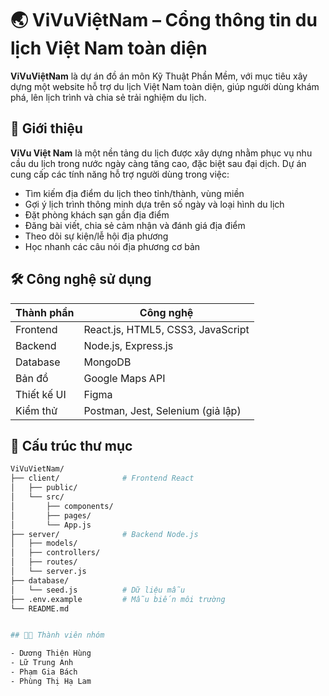 # 🌏 ViVuViệtNam – Cổng thông tin du lịch Việt Nam toàn diện

**ViVuViệtNam** là dự án đồ án môn Kỹ Thuật Phần Mềm, với mục tiêu xây dựng một website hỗ trợ du lịch Việt Nam toàn diện, giúp người dùng khám phá, lên lịch trình và chia sẻ trải nghiệm du lịch.

## 🚀 Giới thiệu

**ViVu Việt Nam** là một nền tảng du lịch được xây dựng nhằm phục vụ nhu cầu du lịch trong nước ngày càng tăng cao, đặc biệt sau đại dịch. Dự án cung cấp các tính năng hỗ trợ người dùng trong việc:

- Tìm kiếm địa điểm du lịch theo tỉnh/thành, vùng miền
- Gợi ý lịch trình thông minh dựa trên số ngày và loại hình du lịch
- Đặt phòng khách sạn gần địa điểm
- Đăng bài viết, chia sẻ cảm nhận và đánh giá địa điểm
- Theo dõi sự kiện/lễ hội địa phương
- Học nhanh các câu nói địa phương cơ bản

## 🛠️ Công nghệ sử dụng

| Thành phần | Công nghệ                         |
|------------|-----------------------------------|
| Frontend   | React.js, HTML5, CSS3, JavaScript |
| Backend    | Node.js, Express.js               |
| Database   | MongoDB                           |
| Bản đồ     | Google Maps API                   |
| Thiết kế UI| Figma                             |
| Kiểm thử   | Postman, Jest, Selenium (giả lập) |

## 📂 Cấu trúc thư mục

```bash
ViVuVietNam/
├── client/              # Frontend React
│   ├── public/
│   └── src/
│       ├── components/
│       ├── pages/
│       └── App.js
├── server/              # Backend Node.js
│   ├── models/
│   ├── controllers/
│   ├── routes/
│   └── server.js
├── database/
│   └── seed.js          # Dữ liệu mẫu
├── .env.example         # Mẫu biến môi trường
└── README.md


## 👨‍💻 Thành viên nhóm

- Dương Thiện Hùng
- Lữ Trung Anh
- Phạm Gia Bách
- Phùng Thị Hạ Lam
